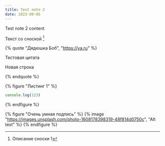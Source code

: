 ```yaml
---
title: Test note 2
date: 2023-09-05
---
```


Test note 2 content

Текст со сноской [^1]

{% quote "Дядюшка Боб", "https://ya.ru" %}
<p>Тестовая цитата</p>
<p>Новая строка</p>
{% endquote %}

{% figure "Листинг 1" %}

```js
console.log(123)
```

{% endfigure %}

{% figure "Очень умная подпись" %}
  {% image "https://images.unsplash.com/photo-1608178398319-48f814d0750c", "Alt text" %}
{% endfigure %}

[^1]: Описание сноски 1
